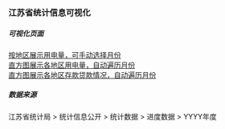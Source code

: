 ### 江苏省统计信息可视化

##### 可视化页面
[按地区展示用电量，可手动选择月份](https://youngspring1.github.io/jssbgovcn/doc/01.map.html)   
[直方图展示各地区用电量，自动遍历月份](https://youngspring1.github.io/jssbgovcn/doc/02.electricity.html)   
[直方图展示各地区存款贷款情况，自动遍历月份](https://youngspring1.github.io/jssbgovcn/doc/04.depositloan.html)   

##### 数据来源
江苏省统计局 > 统计信息公开 > 统计数据 > 进度数据 > YYYY年度    
  

